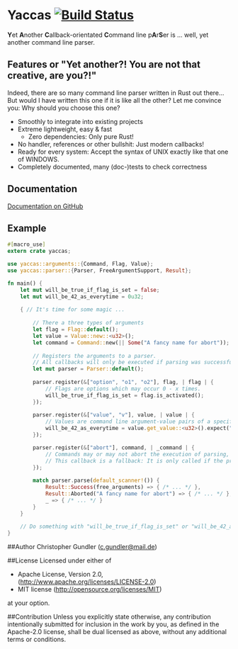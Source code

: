 # Yaccas [![Build Status](https://travis-ci.org/Christopher22/yaccas.svg?branch=master)](https://travis-ci.org/Christopher22/yaccas)
**Y**et **A**nother **C**allback-orientated **C**ommand line p**A**r**S**er is ... well, yet another command line parser.

## Features or "Yet another?! You are not that creative, are you?!"
Indeed, there are so many command line parser written in Rust out there... But would I have written this one if it is like all the other? 
Let me convince you: Why should you choose this one?

- Smoothly to integrate into existing projects
- Extreme lightweight, easy & fast
    - Zero dependencies: Only pure Rust!
- No handler, references or other bullshit: Just modern callbacks!
- Ready for every system: Accept the syntax of UNIX exactly like that one of WINDOWS.
- Completely documented, many (doc-)tests to check correctness
    
## Documentation
[Documentation on GitHub](https://christopher22.github.io/yaccas/yaccas/)

## Example
```Rust
#[macro_use]
extern crate yaccas;

use yaccas::arguments::{Command, Flag, Value};
use yaccas::parser::{Parser, FreeArgumentSupport, Result};

fn main() {
    let mut will_be_true_if_flag_is_set = false;
    let mut will_be_42_as_everytime = 0u32;
    
    { // It's time for some magic ...
    
        // There a three types of arguments
        let flag = Flag::default();
        let value = Value::new::<u32>();
        let command = Command::new(|| Some("A fancy name for abort"));
        
        // Registers the arguments to a parser.
        // All callbacks will only be executed if parsing was successful!
        let mut parser = Parser::default();
        
        parser.register(&["option", "o1", "o2"], flag, | flag | {
            // Flags are options which may occur 0 - x times.
            will_be_true_if_flag_is_set = flag.is_activated();
        });
        
        parser.register(&["value", "v"], value, | value | {
            // Values are command line argument-value pairs of a specific type.
            will_be_42_as_everytime = value.get_value::<u32>().expect("The answer for everything is 42!");
        });

        parser.register(&["abort"], command, | _command | {
            // Commands may or may not abort the execution of parsing, i.e. for "help".
            // This callback is a fallback: It is only called if the process was not aborted! 
        });
        
        match parser.parse(default_scanner!()) {
            Result::Success(free_arguments) => { /* ... */ },
            Result::Aborted("A fancy name for abort") => { /* ... */ },
            _ => { /* ... */ }
        }
    }
    
    // Do something with "will_be_true_if_flag_is_set" or "will_be_42_as_everytime" here ...
}
```

##Author
Christopher Gundler (<c.gundler@mail.de>)

##License
Licensed under either of
 * Apache License, Version 2.0, (http://www.apache.org/licenses/LICENSE-2.0)
 * MIT license (http://opensource.org/licenses/MIT)
 
at your option.

##Contribution
Unless you explicitly state otherwise, any contribution intentionally submitted
for inclusion in the work by you, as defined in the Apache-2.0 license, shall be dual licensed as above, without any
additional terms or conditions.